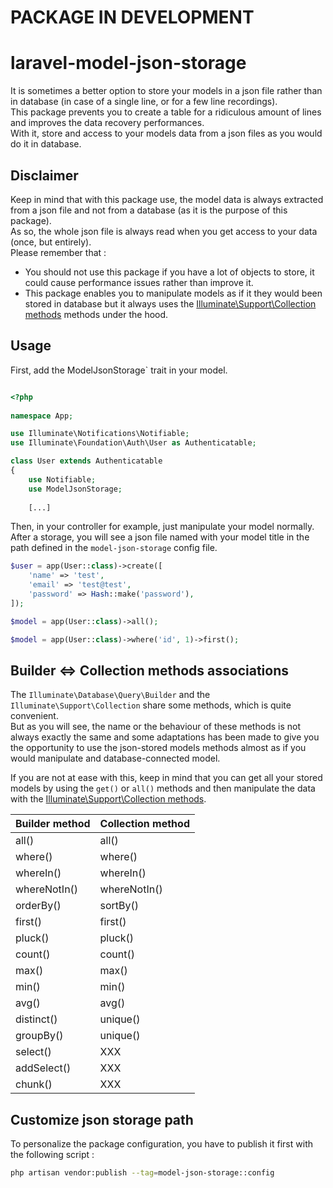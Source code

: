 # PACKAGE IN DEVELOPMENT

# laravel-model-json-storage
It is sometimes a better option to store your models in a json file rather than in database (in case of a single line, or for a few line recordings).  
This package prevents you to create a table for a ridiculous amount of lines and improves the data recovery performances.  
With it, store and access to your models data from a json files as you would do it in database.

## Disclaimer
Keep in mind that with this package use, the model data is always extracted from a json file and not from a database (as it is the purpose of this package).  
As so, the whole json file is always read when you get access to your data (once, but entirely).  
Please remember that :
- You should not use this package if you have a lot of objects to store, it could cause performance issues rather than improve it.
- This package enables you to manipulate models as if it they would been stored in database but it always uses the [Illuminate\Support\Collection methods](https://laravel.com/docs/5.6/collections) methods under the hood.

## Usage
First, add the ModelJsonStorage` trait in your model.

```php

<?php
    
namespace App;

use Illuminate\Notifications\Notifiable;
use Illuminate\Foundation\Auth\User as Authenticatable;

class User extends Authenticatable
{
    use Notifiable;
    use ModelJsonStorage;
    
    [...]
```

Then, in your controller for example, just manipulate your model normally.  
After a storage, you will see a json file named with your model title in the path defined in the `model-json-storage` config file.

```php
$user = app(User::class)->create([
    'name' => 'test',
    'email' => 'test@test',
    'password' => Hash::make('password'),
]);
```

```php
$model = app(User::class)->all();
```

```php
$model = app(User::class)->where('id', 1)->first();
```

## Builder <=> Collection methods associations
The `Illuminate\Database\Query\Builder` and the `Illuminate\Support\Collection` share some methods, which is quite convenient.  
But as you will see, the name or the behaviour of these methods is not always exactly the same and some adaptations has been made to give you the opportunity to use the json-stored models methods almost as if you would manipulate and database-connected model.

If you are not at ease with this, keep in mind that you can get all your stored models by using the `get()` or `all()` methods and then manipulate the data with the [Illuminate\Support\Collection methods](https://laravel.com/docs/5.6/collections).

| Builder method | Collection method |
|-----------|-----------|
| all() | all() |
| where() | where() |
| whereIn() | whereIn() |
| whereNotIn() | whereNotIn() |
| orderBy() | sortBy() |
| first() | first() |
| pluck() | pluck() |
| count() | count() |
| max() | max() |
| min() | min() |
| avg() | avg() |
| distinct() | unique() |
| groupBy() | unique() |
| select() | XXX |
| addSelect() | XXX |
| chunk() | XXX |

## Customize json storage path
To personalize the package configuration, you have to publish it first with the following script :
```bash
php artisan vendor:publish --tag=model-json-storage::config
```